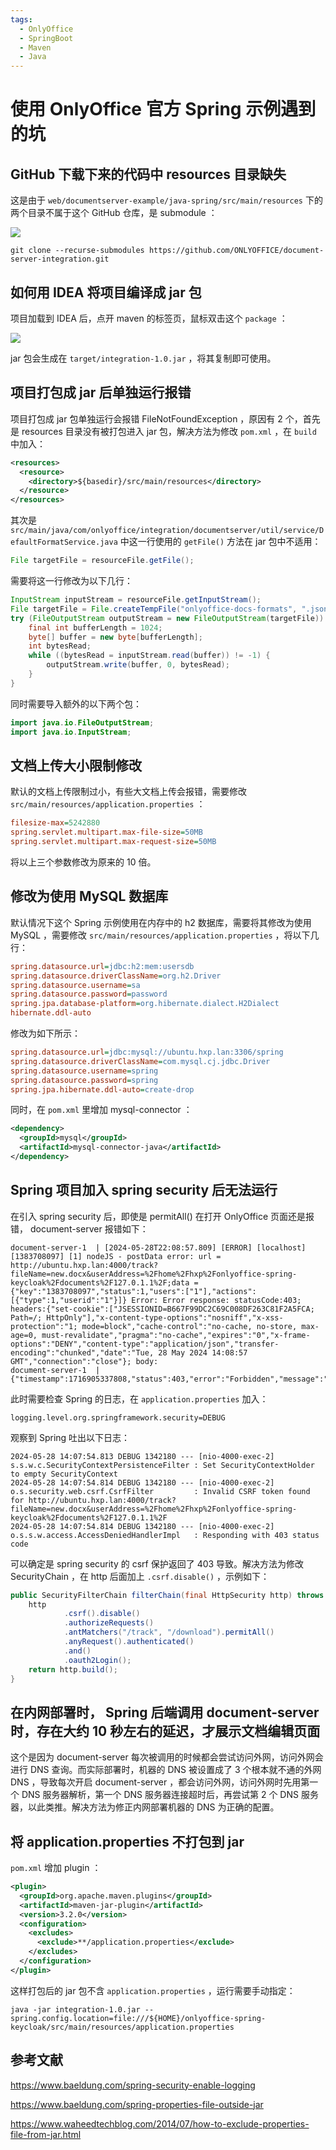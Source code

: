 ```yaml
---
tags:
  - OnlyOffice
  - SpringBoot
  - Maven
  - Java
---
```


# 使用 OnlyOffice 官方 Spring 示例遇到的坑

## GitHub 下载下来的代码中 resources 目录缺失

这是由于 `web/documentserver-example/java-spring/src/main/resources` 下的两个目录不属于这个 GitHub 仓库，是 submodule ：

![](./images/onlyoffice_1.png)

```
git clone --recurse-submodules https://github.com/ONLYOFFICE/document-server-integration.git
```

## 如何用 IDEA 将项目编译成 jar 包

项目加载到 IDEA 后，点开 maven 的标签页，鼠标双击这个 `package` ：

![](./images/onlyoffice_2.png)

jar 包会生成在 `target/integration-1.0.jar` ，将其复制即可使用。

## 项目打包成 jar 后单独运行报错

项目打包成 jar 包单独运行会报错 FileNotFoundException ，原因有 2 个，首先是 resources 目录没有被打包进入 jar 包，解决方法为修改 `pom.xml` ，在 `build` 中加入：

```xml
<resources>
  <resource>
    <directory>${basedir}/src/main/resources</directory>
  </resource>
</resources>
```

其次是 `src/main/java/com/onlyoffice/integration/documentserver/util/service/DefaultFormatService.java` 中这一行使用的 `getFile()` 方法在 jar 包中不适用：

```java
File targetFile = resourceFile.getFile();
```

需要将这一行修改为以下几行：

```java
InputStream inputStream = resourceFile.getInputStream();
File targetFile = File.createTempFile("onlyoffice-docs-formats", ".json");
try (FileOutputStream outputStream = new FileOutputStream(targetFile)) {
    final int bufferLength = 1024;
    byte[] buffer = new byte[bufferLength];
    int bytesRead;
    while ((bytesRead = inputStream.read(buffer)) != -1) {
        outputStream.write(buffer, 0, bytesRead);
    }
}
```

同时需要导入额外的以下两个包：

```java
import java.io.FileOutputStream;
import java.io.InputStream;
```

## 文档上传大小限制修改

默认的文档上传限制过小，有些大文档上传会报错，需要修改 `src/main/resources/application.properties` ：

```ini
filesize-max=5242880
spring.servlet.multipart.max-file-size=50MB
spring.servlet.multipart.max-request-size=50MB
```

将以上三个参数修改为原来的 10 倍。

## 修改为使用 MySQL 数据库

默认情况下这个 Spring 示例使用在内存中的 h2 数据库，需要将其修改为使用 MySQL ，需要修改 `src/main/resources/application.properties` ，将以下几行：

```ini
spring.datasource.url=jdbc:h2:mem:usersdb
spring.datasource.driverClassName=org.h2.Driver
spring.datasource.username=sa
spring.datasource.password=password
spring.jpa.database-platform=org.hibernate.dialect.H2Dialect
hibernate.ddl-auto
```

修改为如下所示：

```ini
spring.datasource.url=jdbc:mysql://ubuntu.hxp.lan:3306/spring
spring.datasource.driverClassName=com.mysql.cj.jdbc.Driver
spring.datasource.username=spring
spring.datasource.password=spring
spring.jpa.hibernate.ddl-auto=create-drop
```

同时，在 `pom.xml` 里增加 mysql-connector ：

```xml
<dependency>
  <groupId>mysql</groupId>
  <artifactId>mysql-connector-java</artifactId>
</dependency>
```

## Spring 项目加入 spring security 后无法运行

在引入 spring security 后，即使是 permitAll() 在打开 OnlyOffice 页面还是报错， document-server 报错如下：

```
document-server-1  | [2024-05-28T22:08:57.809] [ERROR] [localhost] [1383708097] [1] nodeJS - postData error: url = http://ubuntu.hxp.lan:4000/track?fileName=new.docx&userAddress=%2Fhome%2Fhxp%2Fonlyoffice-spring-keycloak%2Fdocuments%2F127.0.1.1%2F;data = {"key":"1383708097","status":1,"users":["1"],"actions":[{"type":1,"userid":"1"}]} Error: Error response: statusCode:403; headers:{"set-cookie":["JSESSIONID=B667F99DC2C69C008DF263C81F2A5FCA; Path=/; HttpOnly"],"x-content-type-options":"nosniff","x-xss-protection":"1; mode=block","cache-control":"no-cache, no-store, max-age=0, must-revalidate","pragma":"no-cache","expires":"0","x-frame-options":"DENY","content-type":"application/json","transfer-encoding":"chunked","date":"Tue, 28 May 2024 14:08:57 GMT","connection":"close"}; body:
document-server-1  | {"timestamp":1716905337808,"status":403,"error":"Forbidden","message":"Forbidden","path":"/track"}
```

此时需要检查 Spring 的日志，在 `application.properties` 加入：

```
logging.level.org.springframework.security=DEBUG
```

观察到 Spring 吐出以下日志：

```
2024-05-28 14:07:54.813 DEBUG 1342180 --- [nio-4000-exec-2] s.s.w.c.SecurityContextPersistenceFilter : Set SecurityContextHolder to empty SecurityContext
2024-05-28 14:07:54.814 DEBUG 1342180 --- [nio-4000-exec-2] o.s.security.web.csrf.CsrfFilter         : Invalid CSRF token found for http://ubuntu.hxp.lan:4000/track?fileName=new.docx&userAddress=%2Fhome%2Fhxp%2Fonlyoffice-spring-keycloak%2Fdocuments%2F127.0.1.1%2F
2024-05-28 14:07:54.814 DEBUG 1342180 --- [nio-4000-exec-2] o.s.s.w.access.AccessDeniedHandlerImpl   : Responding with 403 status code
```

可以确定是 spring security 的 csrf 保护返回了 403 导致。解决方法为修改 SecurityChain ，在 http 后面加上 `.csrf.disable()` ，示例如下：

```java
public SecurityFilterChain filterChain(final HttpSecurity http) throws Exception {
    http
            .csrf().disable()
            .authorizeRequests()
            .antMatchers("/track", "/download").permitAll()
            .anyRequest().authenticated()
            .and()
            .oauth2Login();
    return http.build();
}
```

## 在内网部署时， Spring 后端调用 document-server 时，存在大约 10 秒左右的延迟，才展示文档编辑页面

这个是因为 document-server 每次被调用的时候都会尝试访问外网，访问外网会进行 DNS 查询。而实际部署时，机器的 DNS 被设置成了 3 个根本就不通的外网 DNS ，导致每次开启 document-server ，都会访问外网，访问外网时先用第一个 DNS 服务器解析，第一个 DNS 服务器连接超时后，再尝试第 2 个 DNS 服务器，以此类推。解决方法为修正内网部署机器的 DNS 为正确的配置。

## 将 application.properties 不打包到 jar

`pom.xml` 增加 plugin ：

```xml
<plugin>
  <groupId>org.apache.maven.plugins</groupId>
  <artifactId>maven-jar-plugin</artifactId>
  <version>3.2.0</version>
  <configuration>
    <excludes>
      <exclude>**/application.properties</exclude>
    </excludes>
  </configuration>
</plugin>
```

这样打包后的 jar 包不含 `application.properties` ，运行需要手动指定：

```
java -jar integration-1.0.jar --spring.config.location=file:///${HOME}/onlyoffice-spring-keycloak/src/main/resources/application.properties
```

## 参考文献

https://www.baeldung.com/spring-security-enable-logging

https://www.baeldung.com/spring-properties-file-outside-jar

https://www.waheedtechblog.com/2014/07/how-to-exclude-properties-file-from-jar.html

